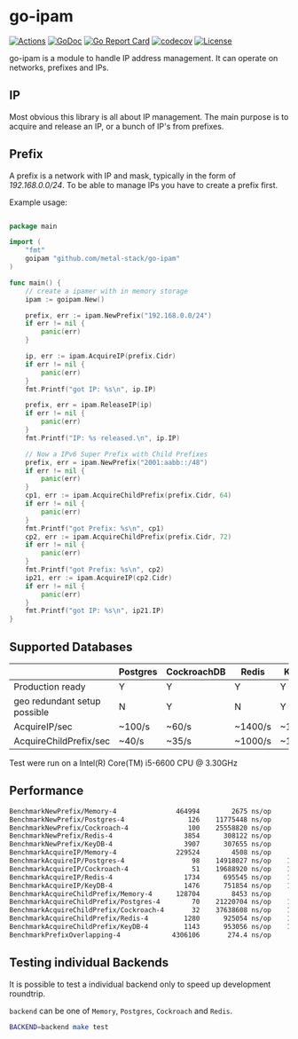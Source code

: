 # go-ipam

[![Actions](https://github.com/metal-stack/go-ipam/workflows/build/badge.svg)](https://github.com/metal-stack/go-ipam/actions)
[![GoDoc](https://godoc.org/github.com/metal-stack/go-ipam?status.svg)](https://godoc.org/github.com/metal-stack/go-ipam)
[![Go Report Card](https://goreportcard.com/badge/github.com/metal-stack/go-ipam)](https://goreportcard.com/report/github.com/metal-stack/go-ipam)
[![codecov](https://codecov.io/gh/metal-stack/go-ipam/branch/master/graph/badge.svg)](https://codecov.io/gh/metal-stack/go-ipam)
[![License](https://img.shields.io/badge/license-MIT-blue.svg)](https://github.com/metal-stack/go-ipam/blob/master/LICENSE)

go-ipam is a module to handle IP address management. It can operate on networks, prefixes and IPs.

## IP

Most obvious this library is all about IP management. The main purpose is to acquire and release an IP, or a bunch of
IP's from prefixes.

## Prefix

A prefix is a network with IP and mask, typically in the form of *192.168.0.0/24*. To be able to manage IPs you have to create a prefix first.

Example usage:

```go

package main

import (
    "fmt"
    goipam "github.com/metal-stack/go-ipam"
)

func main() {
    // create a ipamer with in memory storage
    ipam := goipam.New()

    prefix, err := ipam.NewPrefix("192.168.0.0/24")
    if err != nil {
        panic(err)
    }

    ip, err := ipam.AcquireIP(prefix.Cidr)
    if err != nil {
        panic(err)
    }
    fmt.Printf("got IP: %s\n", ip.IP)

    prefix, err = ipam.ReleaseIP(ip)
    if err != nil {
        panic(err)
    }
    fmt.Printf("IP: %s released.\n", ip.IP)

    // Now a IPv6 Super Prefix with Child Prefixes
    prefix, err = ipam.NewPrefix("2001:aabb::/48")
    if err != nil {
        panic(err)
    }
    cp1, err := ipam.AcquireChildPrefix(prefix.Cidr, 64)
    if err != nil {
        panic(err)
    }
    fmt.Printf("got Prefix: %s\n", cp1)
    cp2, err := ipam.AcquireChildPrefix(prefix.Cidr, 72)
    if err != nil {
        panic(err)
    }
    fmt.Printf("got Prefix: %s\n", cp2)
    ip21, err := ipam.AcquireIP(cp2.Cidr)
    if err != nil {
        panic(err)
    }
    fmt.Printf("got IP: %s\n", ip21.IP)
}
```
## Supported Databases

|                              | Postgres | CockroachDB | Redis   | KeyDB   | Etcd       | Memory     |
|------------------------------|----------|-------------|---------|---------|------------|------------|
| Production ready             | Y        | Y           | Y       | Y       | Y          | N          |
| geo redundant setup possible | N        | Y           | N       | Y       | N          | N          |
| AcquireIP/sec                | ~100/s   | ~60/s       | ~1400/s | ~1400/s |            | >200.000/s |
| AcquireChildPrefix/sec       | ~40/s    | ~35/s       | ~1000/s | ~1000/s |            | >100.000/s |

Test were run on a Intel(R) Core(TM) i5-6600 CPU @ 3.30GHz

## Performance

```bash
BenchmarkNewPrefix/Memory-4               464994        2675 ns/op     1728 B/op     27 allocs/op
BenchmarkNewPrefix/Postgres-4                126    11775448 ns/op     6259 B/op    144 allocs/op
BenchmarkNewPrefix/Cockroach-4               100    25558820 ns/op     6250 B/op    144 allocs/op
BenchmarkNewPrefix/Redis-4                  3854      308122 ns/op     3930 B/op     78 allocs/op
BenchmarkNewPrefix/KeyDB-4                  3907      307655 ns/op     3930 B/op     78 allocs/op
BenchmarkAcquireIP/Memory-4               229524        4508 ns/op     2680 B/op     56 allocs/op
BenchmarkAcquireIP/Postgres-4                 98    14918027 ns/op    10684 B/op    263 allocs/op
BenchmarkAcquireIP/Cockroach-4                51    19688920 ns/op    10728 B/op    264 allocs/op
BenchmarkAcquireIP/Redis-4                  1734      695545 ns/op    12113 B/op    268 allocs/op
BenchmarkAcquireIP/KeyDB-4                  1476      751854 ns/op    12110 B/op    268 allocs/op
BenchmarkAcquireChildPrefix/Memory-4      128704        8453 ns/op     5201 B/op     94 allocs/op
BenchmarkAcquireChildPrefix/Postgres-4        70    21220704 ns/op    15663 B/op    378 allocs/op
BenchmarkAcquireChildPrefix/Cockroach-4       32    37638608 ns/op    15774 B/op    381 allocs/op
BenchmarkAcquireChildPrefix/Redis-4         1280      925054 ns/op    16016 B/op    349 allocs/op
BenchmarkAcquireChildPrefix/KeyDB-4         1143      953056 ns/op    16018 B/op    349 allocs/op
BenchmarkPrefixOverlapping-4             4306106       274.4 ns/op        0 B/op      0 allocs/op
```

## Testing individual Backends

It is possible to test a individual backend only to speed up development roundtrip.

`backend` can be one of `Memory`, `Postgres`, `Cockroach` and `Redis`.

```bash
BACKEND=backend make test
```
